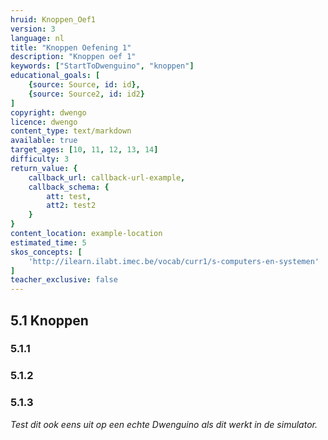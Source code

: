 ```yaml
---
hruid: Knoppen_Oef1
version: 3
language: nl
title: "Knoppen Oefening 1"
description: "Knoppen oef 1"
keywords: ["StartToDwenguino", "knoppen"]
educational_goals: [
    {source: Source, id: id}, 
    {source: Source2, id: id2}
]
copyright: dwengo
licence: dwengo
content_type: text/markdown
available: true
target_ages: [10, 11, 12, 13, 14]
difficulty: 3
return_value: {
    callback_url: callback-url-example,
    callback_schema: {
        att: test,
        att2: test2
    }
}
content_location: example-location
estimated_time: 5
skos_concepts: [
    'http://ilearn.ilabt.imec.be/vocab/curr1/s-computers-en-systemen'
]
teacher_exclusive: false
---
```

## 5.1 Knoppen

### 5.1.1




### 5.1.2




### 5.1.3



*Test dit ook eens uit op een echte Dwenguino als dit werkt in de simulator.*